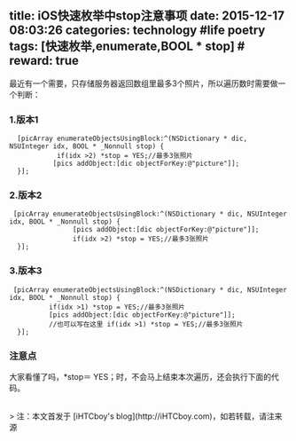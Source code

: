 title: iOS快速枚举中stop注意事项
date: 2015-12-17 08:03:26
categories: technology #life poetry
tags: [快速枚举,enumerate,BOOL * stop]  # <!--more-->
reward: true
---

最近有一个需要，只存储服务器返回数组里最多3个照片，所以遍历数时需要做一个判断：

### 1.版本1

```
  [picArray enumerateObjectsUsingBlock:^(NSDictionary * dic, NSUInteger idx, BOOL * _Nonnull stop) {
            if(idx >2) *stop = YES;//最多3张照片
           [pics addObject:[dic objectForKey:@"picture"]];
  }];

```

<!--more-->

### 2.版本2

```
 [picArray enumerateObjectsUsingBlock:^(NSDictionary * dic, NSUInteger idx, BOOL * _Nonnull stop) {
                [pics addObject:[dic objectForKey:@"picture"]];
                if(idx >2) *stop = YES;//最多3张照片
  }];

```

### 3.版本3

```
 [picArray enumerateObjectsUsingBlock:^(NSDictionary * dic, NSUInteger idx, BOOL * _Nonnull stop) {
          if(idx >1) *stop = YES;//最多3张照片                
          [pics addObject:[dic objectForKey:@"picture"]];
          //也可以写在这里 if(idx >1) *stop = YES;//最多3张照片
  }];

```

### 注意点
大家看懂了吗，*stop＝ YES；时，不会马上结束本次遍历，还会执行下面的代码。



<br>
> 注：本文首发于 [iHTCboy's blog](http://iHTCboy.com)，如若转载，请注来源

